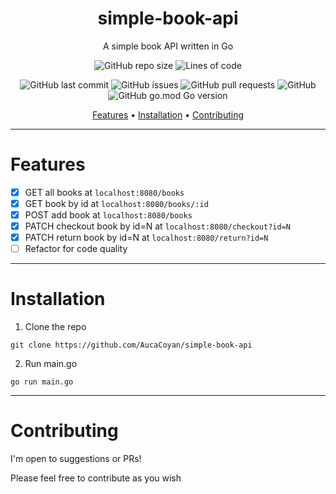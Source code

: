 <div align="center">

# simple-book-api

A simple book API written in Go

![GitHub repo size](https://img.shields.io/github/repo-size/AucaCoyan/simple-book-api)
![Lines of code](https://img.shields.io/tokei/lines/github/AucaCoyan/simple-book-api)

![GitHub last commit](https://img.shields.io/github/last-commit/AucaCoyan/simple-book-api)
![GitHub issues](https://img.shields.io/github/issues/AucaCoyan/simple-book-api)
![GitHub pull requests](https://img.shields.io/github/issues-pr/AucaCoyan/simple-book-api)
![GitHub](https://img.shields.io/github/license/AucaCoyan/simple-book-api)
![GitHub go.mod Go version](https://img.shields.io/github/go-mod/go-version/AucaCoyan/simple-book-api)

<!-- template badges
-->

[Features](#features) •
[Installation](#installation) •
[Contributing](#contributing)

</div>

---

# Features

- [x] GET all books at `localhost:8080/books`
- [x] GET book by id at `localhost:8080/books/:id`
- [x] POST add book at `localhost:8080/books`
- [x] PATCH checkout book by id=N at `localhost:8080/checkout?id=N`
- [x] PATCH return book by id=N at `localhost:8080/return?id=N`
- [ ] Refactor for code quality

---

# Installation

1. Clone the repo

```
git clone https://github.com/AucaCoyan/simple-book-api
```

2. Run main.go

```
go run main.go
```

---

# Contributing

I'm open to suggestions or PRs!

Please feel free to contribute as you wish

